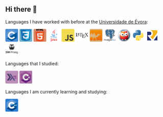 ## Hi there 👋

Languages I have worked with before at the [Universidade de Évora](https://www.uevora.pt):
  
<div>
  <img src="https://github.com/AfonsoVent/AfonsoVent/blob/main/novo-icons/C.png" height="40" alt="C logo"/>
  <img src="https://github.com/AfonsoVent/AfonsoVent/blob/main/novo-icons/Css3.png" height="40" alt="CSS3 logo"/>
  <img src="https://github.com/AfonsoVent/AfonsoVent/blob/main/novo-icons/html5.png" height="40" alt="HTML15 logo"/>
  <img src="https://github.com/AfonsoVent/AfonsoVent/blob/main/novo-icons/java.png" height="40" alt="Java logo"/>
  <img src="https://github.com/AfonsoVent/AfonsoVent/blob/main/novo-icons/javascript.png" height="40" alt="JavaScript logo"/>
  <img src="https://github.com/AfonsoVent/AfonsoVent/blob/main/novo-icons/latex.png" height="40" alt="LaTeX logo"/>
  <img src="https://github.com/AfonsoVent/AfonsoVent/blob/main/novo-icons/ocaml.png" height="40" alt="OCaml logo"/>
  <img src="https://github.com/AfonsoVent/AfonsoVent/blob/main/novo-icons/postgresql.png" height="40" alt="PostgreSQL logo"/>
  <img src="https://github.com/AfonsoVent/AfonsoVent/blob/main/novo-icons/prolog.png" height="40" alt="Prolog logo"/>
  <img src="https://github.com/AfonsoVent/AfonsoVent/blob/main/novo-icons/python.png" height="40" alt="Python logo"/>
  <img src="https://github.com/AfonsoVent/AfonsoVent/blob/main/novo-icons/risc-v.png" height="40" alt="RISC-V logo"/>
  <img src="https://github.com/AfonsoVent/AfonsoVent/blob/main/novo-icons/swi-prolog.png" height="40" alt="SWI-Prolog logo"/>
</div>

Languages that I studied:
<div>
  <img src="https://github.com/AfonsoVent/AfonsoVent/blob/main/novo-icons/haskell-original.png" height="40" alt="haskell logo">
  <img src="https://github.com/AfonsoVent/AfonsoVent/blob/main/novo-icons/C%23.png" height="40" alt="C# logo">
</div>

Languages I am currently learning and studying:
<div>
  <img src="https://github.com/AfonsoVent/AfonsoVent/blob/main/novo-icons/C%2B%2B.png" height="40" alt="C++ logo">
</div>

<!--
**AfonsoVent/AfonsoVent** is a ✨ _special_ ✨ repository because its `README.md` (this file) appears on your GitHub profile.

Here are some ideas to get you started:

- 🔭 I’m currently working on ...
- 🌱 I’m currently learning ...
- 👯 I’m looking to collaborate on ...
- 🤔 I’m looking for help with ...
- 💬 Ask me about ...
- 📫 How to reach me: ...
- 😄 Pronouns: ...
- ⚡ Fun fact: ...
-->
